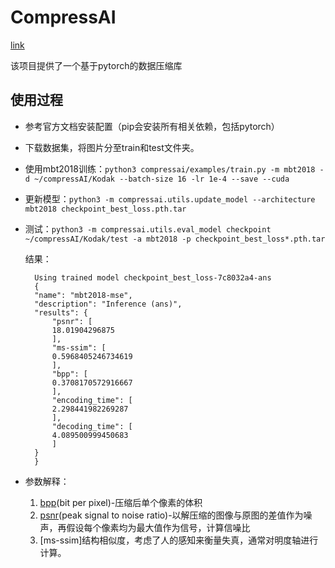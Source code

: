 # CompressAI

[link](https://github.com/InterDigitalInc/CompressAI)

该项目提供了一个基于pytorch的数据压缩库

## 使用过程

- 参考官方文档安装配置（pip会安装所有相关依赖，包括pytorch）

- 下载数据集，将图片分至train和test文件夹。

- 使用mbt2018训练：`python3 compressai/examples/train.py -m mbt2018 -d ~/compressAI/Kodak --batch-size 16 -lr 1e-4 --save --cuda`

- 更新模型：`python3 -m compressai.utils.update_model --architecture mbt2018 checkpoint_best_loss.pth.tar`

- 测试：`python3 -m compressai.utils.eval_model checkpoint ~/compressAI/Kodak/test -a mbt2018 -p checkpoint_best_loss*.pth.tar`
  
  结果：
  ```
    Using trained model checkpoint_best_loss-7c8032a4-ans
    {
    "name": "mbt2018-mse",
    "description": "Inference (ans)",
    "results": {
        "psnr": [
        18.01904296875
        ],
        "ms-ssim": [
        0.5968405246734619
        ],
        "bpp": [
        0.3708170572916667
        ],
        "encoding_time": [
        2.298441982269287
        ],
        "decoding_time": [
        4.089500999450683
        ]
    }
    }
  ```

- 参数解释：
    1. [bpp](https://www.quora.com/What-is-the-meaning-of-bpp-0-025-of-an-image)(bit per pixel)-压缩后单个像素的体积
    2. [psnr](https://en.wikipedia.org/wiki/Peak_signal-to-noise_ratio)(peak signal to noise ratio)-以解压缩的图像与原图的差值作为噪声，再假设每个像素均为最大值作为信号，计算信噪比
    3. [ms-ssim]结构相似度，考虑了人的感知来衡量失真，通常对明度轴进行计算。